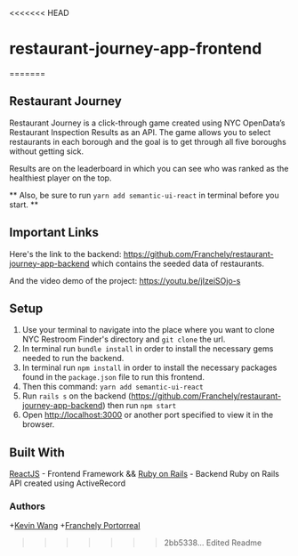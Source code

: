 <<<<<<< HEAD
# restaurant-journey-app-frontend
=======
## Restaurant Journey

Restaurant Journey is a click-through game created using NYC OpenData’s Restaurant Inspection Results as an API. The game allows you to select restaurants in each borough and the goal is to get through all five boroughs without getting sick.

Results are on the leaderboard in which you can see who was ranked as the healthiest player on the top.

** Also, be sure to run `yarn add semantic-ui-react` in terminal before you start. **

## Important Links

Here's the link to the backend: https://github.com/Franchely/restaurant-journey-app-backend which contains the seeded data of restaurants.

And the video demo of the project: https://youtu.be/jIzeiSOjo-s

## Setup
1. Use your terminal to navigate into the place where you want to clone NYC Restroom Finder's directory and `git clone` the url.
2. In terminal run `bundle install` in order to install the necessary gems needed to run the backend.
3. In terminal run `npm install` in order to install the necessary packages found in the `package.json` file to run this frontend.
4. Then this command: `yarn add semantic-ui-react`
5. Run `rails s` on the backend (https://github.com/Franchely/restaurant-journey-app-backend) then run `npm start`
6. Open [http://localhost:3000](http://localhost:3000) or another port specified to view it in the browser.

## Built With

[ReactJS](https://github.com/facebook/react) - Frontend Framework
&&
[Ruby on Rails](https://github.com/rails/rails) - Backend Ruby on Rails API created using ActiveRecord

### Authors
+[Kevin Wang](https://github.com/NinjaEagle)
+[Franchely Portorreal](https://github.com/Franchely)
>>>>>>> 2bb5338... Edited Readme

